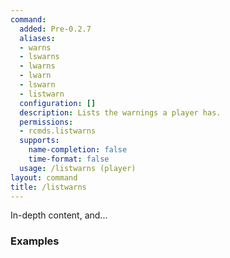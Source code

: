 ```yaml
---
command:
  added: Pre-0.2.7
  aliases:
  - warns
  - lswarns
  - lwarns
  - lwarn
  - lswarn
  - listwarn
  configuration: []
  description: Lists the warnings a player has.
  permissions:
  - rcmds.listwarns
  supports:
    name-completion: false
    time-format: false
  usage: /listwarns (player)
layout: command
title: /listwarns
---
```


In-depth content, and...

### Examples



